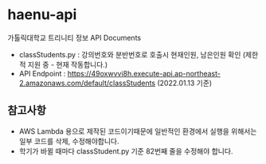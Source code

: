 # haenu-api
가톨릭대학교 트리니티 정보 API Documents

- classStudents.py : 강의번호와 분반번호로 호출시 현재인원, 남은인원 확인 (제한적 지원 중 - 현재 작동합니다.)
- API Endpoint : https://49oxwvvi8h.execute-api.ap-northeast-2.amazonaws.com/default/classStudents (2022.01.13 기준)

## 참고사항
- AWS Lambda 용으로 제작된 코드이기때문에 일반적인 환경에서 실행을 위해서는 일부 코드를 삭제, 수정해야합니다.
- 학기가 바뀔 때마다 classStudent.py 기준 82번째 줄을 수정해야 합니다.
